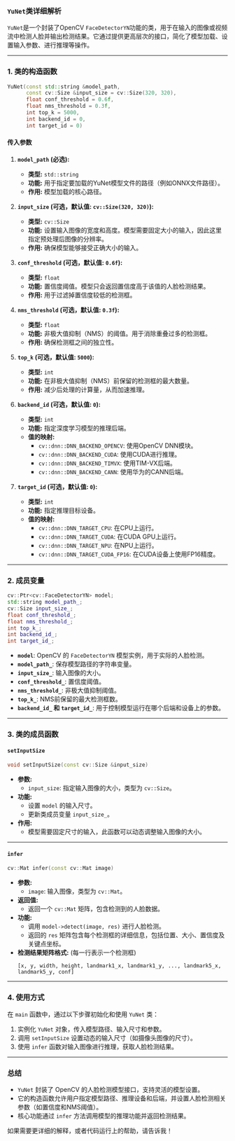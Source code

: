 ### **`YuNet`类详细解析**

`YuNet`是一个封装了OpenCV `FaceDetectorYN`功能的类，用于在输入的图像或视频流中检测人脸并输出检测结果。它通过提供更高层次的接口，简化了模型加载、设置输入参数、进行推理等操作。

---

### **1. 类的构造函数**
```cpp
YuNet(const std::string &model_path,
      const cv::Size &input_size = cv::Size(320, 320),
      float conf_threshold = 0.6f,
      float nms_threshold = 0.3f,
      int top_k = 5000,
      int backend_id = 0,
      int target_id = 0)
```

#### **传入参数**

1. **`model_path` (必选):**
   - **类型:** `std::string`
   - **功能:** 用于指定要加载的YuNet模型文件的路径（例如ONNX文件路径）。
   - **作用:** 模型加载的核心路径。

2. **`input_size` (可选，默认值: `cv::Size(320, 320)`):**
   - **类型:** `cv::Size`
   - **功能:** 设置输入图像的宽度和高度。模型需要固定大小的输入，因此这里指定预处理后图像的分辨率。
   - **作用:** 确保模型能够接受正确大小的输入。

3. **`conf_threshold` (可选，默认值: `0.6f`):**
   - **类型:** `float`
   - **功能:** 置信度阈值。模型只会返回置信度高于该值的人脸检测结果。
   - **作用:** 用于过滤掉置信度较低的检测框。

4. **`nms_threshold` (可选，默认值: `0.3f`):**
   - **类型:** `float`
   - **功能:** 非极大值抑制（NMS）的阈值。用于消除重叠过多的检测框。
   - **作用:** 确保检测框之间的独立性。

5. **`top_k` (可选，默认值: `5000`):**
   - **类型:** `int`
   - **功能:** 在非极大值抑制（NMS）前保留的检测框的最大数量。
   - **作用:** 减少后处理的计算量，从而加速推理。

6. **`backend_id` (可选，默认值: `0`):**
   - **类型:** `int`
   - **功能:** 指定深度学习模型的推理后端。
   - **值的映射:**
     - `cv::dnn::DNN_BACKEND_OPENCV`: 使用OpenCV DNN模块。
     - `cv::dnn::DNN_BACKEND_CUDA`: 使用CUDA进行推理。
     - `cv::dnn::DNN_BACKEND_TIMVX`: 使用TIM-VX后端。
     - `cv::dnn::DNN_BACKEND_CANN`: 使用华为的CANN后端。

7. **`target_id` (可选，默认值: `0`):**
   - **类型:** `int`
   - **功能:** 指定推理目标设备。
   - **值的映射:**
     - `cv::dnn::DNN_TARGET_CPU`: 在CPU上运行。
     - `cv::dnn::DNN_TARGET_CUDA`: 在CUDA GPU上运行。
     - `cv::dnn::DNN_TARGET_NPU`: 在NPU上运行。
     - `cv::dnn::DNN_TARGET_CUDA_FP16`: 在CUDA设备上使用FP16精度。

---

### **2. 成员变量**
```cpp
cv::Ptr<cv::FaceDetectorYN> model;
std::string model_path_;
cv::Size input_size_;
float conf_threshold_;
float nms_threshold_;
int top_k_;
int backend_id_;
int target_id_;
```

- **`model`**: OpenCV 的 `FaceDetectorYN` 模型实例，用于实际的人脸检测。
- **`model_path_`**: 保存模型路径的字符串变量。
- **`input_size_`**: 输入图像的大小。
- **`conf_threshold_`**: 置信度阈值。
- **`nms_threshold_`**: 非极大值抑制阈值。
- **`top_k_`**: NMS前保留的最大检测框数。
- **`backend_id_` 和 `target_id_`**: 用于控制模型运行在哪个后端和设备上的参数。

---

### **3. 类的成员函数**

#### **`setInputSize`**
```cpp
void setInputSize(const cv::Size &input_size)
```
- **参数:**
  - `input_size`: 指定输入图像的大小，类型为 `cv::Size`。
- **功能:**
  - 设置 `model` 的输入尺寸。
  - 更新类成员变量 `input_size_`。
- **作用:**
  - 模型需要固定尺寸的输入，此函数可以动态调整输入图像的大小。

---

#### **`infer`**
```cpp
cv::Mat infer(const cv::Mat image)
```
- **参数:**
  - `image`: 输入图像，类型为 `cv::Mat`。
- **返回值:**
  - 返回一个 `cv::Mat` 矩阵，包含检测到的人脸数据。
- **功能:**
  - 调用 `model->detect(image, res)` 进行人脸检测。
  - 返回的 `res` 矩阵包含每个检测框的详细信息，包括位置、大小、置信度及关键点坐标。
- **检测结果矩阵格式:** (每一行表示一个检测框)
  ```
  [x, y, width, height, landmark1_x, landmark1_y, ..., landmark5_x, landmark5_y, conf]
  ```

---

### **4. 使用方式**
在 `main` 函数中，通过以下步骤初始化和使用 `YuNet` 类：
1. 实例化 `YuNet` 对象，传入模型路径、输入尺寸和参数。
2. 调用 `setInputSize` 设置动态的输入尺寸（如摄像头图像的尺寸）。
3. 使用 `infer` 函数对输入图像进行推理，获取人脸检测结果。

---

### **总结**
- `YuNet` 封装了 OpenCV 的人脸检测模型接口，支持灵活的模型设置。
- 它的构造函数允许用户指定模型路径、推理设备和后端，并设置人脸检测相关参数（如置信度和NMS阈值）。
- 核心功能通过 `infer` 方法调用模型的推理功能并返回检测结果。

如果需要更详细的解释，或者代码运行上的帮助，请告诉我！